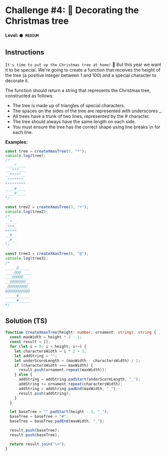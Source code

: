 # Challenge #4: 🎄 Decorating the Christmas tree

#### Level: `🟠 MEDIUM`

## Instructions

`It's time to put up the Christmas tree at home!` 🎄 But this year we want it to be special. We're going to create a function that receives the height of the tree (a positive integer between 1 and 100) and a special character to decorate it.

The function should return a string that represents the Christmas tree, constructed as follows:

- The tree is made up of triangles of special characters.
- The spaces on the sides of the tree are represented with underscores \_.
- All trees have a trunk of two lines, represented by the # character.
- The tree should always have the same length on each side.
- You must ensure the tree has the correct shape using line breaks \n for each line.

**Examples:**

```js
const tree = createXmasTree(5, "*");
console.log(tree);
/*
____*____
___***___
__*****__
_*******_
*********
____#____
____#____
*/

const tree2 = createXmasTree(3, "+");
console.log(tree2);
/*
__+__
_+++_
+++++
__#__
__#__
*/

const tree3 = createXmasTree(6, "@");
console.log(tree3);
/*
_____@_____
____@@@____
___@@@@@___
__@@@@@@@__
_@@@@@@@@@_
@@@@@@@@@@@
_____#_____
_____#_____
*/
```

## Solution (TS)

```ts
function createXmasTree(height: number, ornament: string): string {
  const maxWidth = height * 2 - 1;
  const result = [];
  for (let i = 0; i < height; i++) {
    let charactersWidth = i * 2 + 1;
    let addString = "";
    let underScoreLength = (maxWidth - charactersWidth) / 2;
    if (charactersWidth === maxWidth) {
      result.push(ornament.repeat(maxWidth));
    } else {
      addString = addString.padStart(underScoreLength, "_");
      addString += ornament.repeat(charactersWidth);
      addString = addString.padEnd(maxWidth, "_");
      result.push(addString);
    }
  }

  let baseTree = "".padStart(height - 1, "_");
  baseTree = baseTree + "#";
  baseTree = baseTree.padEnd(maxWidth, "_");

  result.push(baseTree);
  result.push(baseTree);

  return result.join("\n");
}
```

